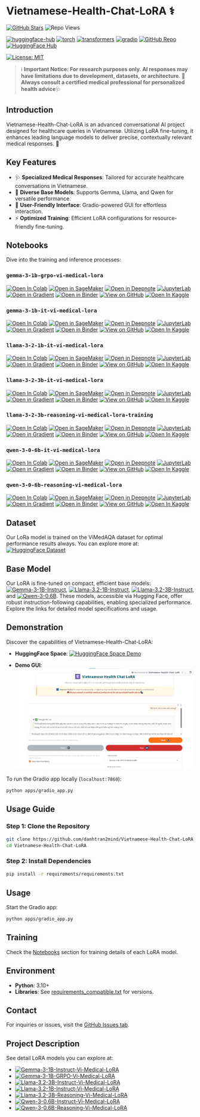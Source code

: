 # Vietnamese-Health-Chat-LoRA ⚕️

[![GitHub Stars](https://img.shields.io/github/stars/danhtran2mind/Vietnamese-Health-Chat-LoRA?style=social&label=Repo%20Stars)](https://github.com/danhtran2mind/Vietnamese-Health-Chat-LoRA/stargazers)
![Repo Views](https://hitscounter.dev/api/hit?url=https%3A%2F%2Fgithub.com%2Fdanhtran2mind%2FVietnamese-Health-Chat-LoRA&label=Repo+Views&icon=github&color=%236f42c1&message=&style=social&tz=UTC)

[![huggingface-hub](https://img.shields.io/badge/huggingface--hub-blue.svg?logo=huggingface)](https://huggingface.co/docs/hub)
[![torch](https://img.shields.io/badge/torch-blue.svg?logo=pytorch)](https://pytorch.org/)
[![transformers](https://img.shields.io/badge/transformers-blue.svg?logo=huggingface)](https://huggingface.co/docs/transformers)
[![gradio](https://img.shields.io/badge/gradio-blue.svg?logo=gradio)](https://gradio.app/)
[![GitHub Repo](https://img.shields.io/badge/GitHub-trl-blue?style=flat&logo=github)](https://github.com/huggingface/trl)
[![HuggingFace Hub](https://img.shields.io/badge/HuggingFace-Unsloth%20AI-13b989?style=flat&logo=huggingface)](https://huggingface.co/unsloth)

[![License: MIT](https://img.shields.io/badge/License-MIT-blue.svg)](https://opensource.org/licenses/MIT)

> ℹ️ **Important Notice: For research purposes only. AI responses may have limitations due to development, datasets, or architecture**.
> 🚨**Always consult a certified medical professional for personalized health advice**🩺


## Introduction
Vietnamese-Health-Chat-LoRA is an advanced conversational AI project designed for healthcare queries in Vietnamese. Utilizing LoRA fine-tuning, it enhances leading language models to deliver precise, contextually relevant medical responses. 🚀

## Key Features
- 🩺 **Specialized Medical Responses**: Tailored for accurate healthcare conversations in Vietnamese.
- 🤖 **Diverse Base Models**: Supports Gemma, Llama, and Qwen for versatile performance.
- 📱 **User-Friendly Interface**: Gradio-powered GUI for effortless interaction.
- ⚡ **Optimized Training**: Efficient LoRA configurations for resource-friendly fine-tuning.

## Notebooks
Dive into the training and inference processes:

### `gemma-3-1b-grpo-vi-medical-lora`
[![Open In Colab](https://colab.research.google.com/assets/colab-badge.svg)](https://colab.research.google.com/github/danhtran2mind/Vietnamese-Health-Chat-LoRA/blob/main/notebooks/gemma-3-1b-grpo-vi-medical-lora.ipynb)
[![Open in SageMaker](https://studiolab.sagemaker.aws/studiolab.svg)](https://studiolab.sagemaker.aws/import/github/danhtran2mind/Vietnamese-Health-Chat-LoRA/blob/main/notebooks/gemma-3-1b-grpo-vi-medical-lora.ipynb)
[![Open in Deepnote](https://deepnote.com/buttons/launch-in-deepnote-small.svg)](https://deepnote.com/launch?url=https://github.com/danhtran2mind/Vietnamese-Health-Chat-LoRA/blob/main/notebooks/gemma-3-1b-grpo-vi-medical-lora.ipynb)
[![JupyterLab](https://img.shields.io/badge/Launch-JupyterLab-orange?logo=Jupyter)](https://mybinder.org/v2/gh/danhtran2mind/Vietnamese-Health-Chat-LoRA/main?filepath=notebooks/gemma-3-1b-grpo-vi-medical-lora.ipynb)
[![Open in Gradient](https://assets.paperspace.io/img/gradient-badge.svg)](https://console.paperspace.com/github/danhtran2mind/Vietnamese-Health-Chat-LoRA/blob/main/notebooks/gemma-3-1b-grpo-vi-medical-lora.ipynb)
[![Open in Binder](https://mybinder.org/badge_logo.svg)](https://mybinder.org/v2/gh/danhtran2mind/Vietnamese-Health-Chat-LoRA/main)
[![View on GitHub](https://img.shields.io/badge/View%20on-GitHub-181717?logo=github)](https://github.com/danhtran2mind/Vietnamese-Health-Chat-LoRA/blob/main/notebooks/gemma-3-1b-grpo-vi-medical-lora.ipynb)
[![Open In Kaggle](https://kaggle.com/static/images/open-in-kaggle.svg)](https://www.kaggle.com/notebooks/welcome?src=https%3A%2F%2Fgithub.com%2Fdanhtran2mind%2FVietnamese-Health-Chat-LoRA%2Fblob%2Fmain%2Fnotebooks%2Fgemma-3-1b-grpo-vi-medical-lora.ipynb)

### `gemma-3-1b-it-vi-medical-lora`
[![Open In Colab](https://colab.research.google.com/assets/colab-badge.svg)](https://colab.research.google.com/github/danhtran2mind/Vietnamese-Health-Chat-LoRA/blob/main/notebooks/gemma-3-1b-it-vi-medical-lora.ipynb)
[![Open in SageMaker](https://studiolab.sagemaker.aws/studiolab.svg)](https://studiolab.sagemaker.aws/import/github/danhtran2mind/Vietnamese-Health-Chat-LoRA/blob/main/notebooks/gemma-3-1b-it-vi-medical-lora.ipynb)
[![Open in Deepnote](https://deepnote.com/buttons/launch-in-deepnote-small.svg)](https://deepnote.com/launch?url=https://github.com/danhtran2mind/Vietnamese-Health-Chat-LoRA/blob/main/notebooks/gemma-3-1b-it-vi-medical-lora.ipynb)
[![JupyterLab](https://img.shields.io/badge/Launch-JupyterLab-orange?logo=Jupyter)](https://mybinder.org/v2/gh/danhtran2mind/Vietnamese-Health-Chat-LoRA/main?filepath=notebooks/gemma-3-1b-it-vi-medical-lora.ipynb)
[![Open in Gradient](https://assets.paperspace.io/img/gradient-badge.svg)](https://console.paperspace.com/github/danhtran2mind/Vietnamese-Health-Chat-LoRA/blob/main/notebooks/gemma-3-1b-it-vi-medical-lora.ipynb)
[![Open in Binder](https://mybinder.org/badge_logo.svg)](https://mybinder.org/v2/gh/danhtran2mind/Vietnamese-Health-Chat-LoRA/main)
[![View on GitHub](https://img.shields.io/badge/View%20on-GitHub-181717?logo=github)](https://github.com/danhtran2mind/Vietnamese-Health-Chat-LoRA/blob/main/notebooks/gemma-3-1b-it-vi-medical-lora.ipynb)
[![Open In Kaggle](https://kaggle.com/static/images/open-in-kaggle.svg)](https://www.kaggle.com/notebooks/welcome?src=https%3A%2F%2Fgithub.com%2Fdanhtran2mind%2FVietnamese-Health-Chat-LoRA%2Fblob%2Fmain%2Fnotebooks%2Fgemma-3-1b-it-vi-medical-lora.ipynb)

### `llama-3-2-1b-it-vi-medical-lora`
[![Open In Colab](https://colab.research.google.com/assets/colab-badge.svg)](https://colab.research.google.com/github/danhtran2mind/Vietnamese-Health-Chat-LoRA/blob/main/notebooks/llama-3-2-1b-it-vi-medical-lora.ipynb)
[![Open in SageMaker](https://studiolab.sagemaker.aws/studiolab.svg)](https://studiolab.sagemaker.aws/import/github/danhtran2mind/Vietnamese-Health-Chat-LoRA/blob/main/notebooks/llama-3-2-1b-it-vi-medical-lora.ipynb)
[![Open in Deepnote](https://deepnote.com/buttons/launch-in-deepnote-small.svg)](https://deepnote.com/launch?url=https://github.com/danhtran2mind/Vietnamese-Health-Chat-LoRA/blob/main/notebooks/llama-3-2-1b-it-vi-medical-lora.ipynb)
[![JupyterLab](https://img.shields.io/badge/Launch-JupyterLab-orange?logo=Jupyter)](https://mybinder.org/v2/gh/danhtran2mind/Vietnamese-Health-Chat-LoRA/main?filepath=notebooks/llama-3-2-1b-it-vi-medical-lora.ipynb)
[![Open in Gradient](https://assets.paperspace.io/img/gradient-badge.svg)](https://console.paperspace.com/github/danhtran2mind/Vietnamese-Health-Chat-LoRA/blob/main/notebooks/llama-3-2-1b-it-vi-medical-lora.ipynb)
[![Open in Binder](https://mybinder.org/badge_logo.svg)](https://mybinder.org/v2/gh/danhtran2mind/Vietnamese-Health-Chat-LoRA/main)
[![View on GitHub](https://img.shields.io/badge/View%20on-GitHub-181717?logo=github)](https://github.com/danhtran2mind/Vietnamese-Health-Chat-LoRA/blob/main/notebooks/llama-3-2-1b-it-vi-medical-lora.ipynb)
[![Open In Kaggle](https://kaggle.com/static/images/open-in-kaggle.svg)](https://www.kaggle.com/notebooks/welcome?src=https%3A%2F%2Fgithub.com%2Fdanhtran2mind%2FVietnamese-Health-Chat-LoRA%2Fblob%2Fmain%2Fnotebooks%2Fllama-3-2-1b-it-vi-medical-lora.ipynb)

### `llama-3-2-3b-it-vi-medical-lora`
[![Open In Colab](https://colab.research.google.com/assets/colab-badge.svg)](https://colab.research.google.com/github/danhtran2mind/Vietnamese-Health-Chat-LoRA/blob/main/notebooks/llama-3-2-3b-it-vi-medical-lora.ipynb)
[![Open in SageMaker](https://studiolab.sagemaker.aws/studiolab.svg)](https://studiolab.sagemaker.aws/import/github/danhtran2mind/Vietnamese-Health-Chat-LoRA/blob/main/notebooks/llama-3-2-3b-it-vi-medical-lora.ipynb)
[![Open in Deepnote](https://deepnote.com/buttons/launch-in-deepnote-small.svg)](https://deepnote.com/launch?url=https://github.com/danhtran2mind/Vietnamese-Health-Chat-LoRA/blob/main/notebooks/llama-3-2-3b-it-vi-medical-lora.ipynb)
[![JupyterLab](https://img.shields.io/badge/Launch-JupyterLab-orange?logo=Jupyter)](https://mybinder.org/v2/gh/danhtran2mind/Vietnamese-Health-Chat-LoRA/main?filepath=notebooks/llama-3-2-3b-it-vi-medical-lora.ipynb)
[![Open in Gradient](https://assets.paperspace.io/img/gradient-badge.svg)](https://console.paperspace.com/github/danhtran2mind/Vietnamese-Health-Chat-LoRA/blob/main/notebooks/llama-3-2-3b-it-vi-medical-lora.ipynb)
[![Open in Binder](https://mybinder.org/badge_logo.svg)](https://mybinder.org/v2/gh/danhtran2mind/Vietnamese-Health-Chat-LoRA/main)
[![View on GitHub](https://img.shields.io/badge/View%20on-GitHub-181717?logo=github)](https://github.com/danhtran2mind/Vietnamese-Health-Chat-LoRA/blob/main/notebooks/llama-3-2-3b-it-vi-medical-lora.ipynb)
[![Open In Kaggle](https://kaggle.com/static/images/open-in-kaggle.svg)](https://www.kaggle.com/notebooks/welcome?src=https%3A%2F%2Fgithub.com%2Fdanhtran2mind%2FVietnamese-Health-Chat-LoRA%2Fblob%2Fmain%2Fnotebooks%2Fllama-3-2-3b-it-vi-medical-lora.ipynb)

### `llama-3-2-3b-reasoning-vi-medical-lora-training`
[![Open In Colab](https://colab.research.google.com/assets/colab-badge.svg)](https://colab.research.google.com/github/danhtran2mind/Vietnamese-Health-Chat-LoRA/blob/main/notebooks/llama-3-2-3b-reasoning-vi-medical-lora-training.ipynb)
[![Open in SageMaker](https://studiolab.sagemaker.aws/studiolab.svg)](https://studiolab.sagemaker.aws/import/github/danhtran2mind/Vietnamese-Health-Chat-LoRA/blob/main/notebooks/llama-3-2-3b-reasoning-vi-medical-lora-training.ipynb)
[![Open in Deepnote](https://deepnote.com/buttons/launch-in-deepnote-small.svg)](https://deepnote.com/launch?url=https://github.com/danhtran2mind/Vietnamese-Health-Chat-LoRA/blob/main/notebooks/llama-3-2-3b-reasoning-vi-medical-lora-training.ipynb)
[![JupyterLab](https://img.shields.io/badge/Launch-JupyterLab-orange?logo=Jupyter)](https://mybinder.org/v2/gh/danhtran2mind/Vietnamese-Health-Chat-LoRA/main?filepath=notebooks/llama-3-2-3b-reasoning-vi-medical-lora-training.ipynb)
[![Open in Gradient](https://assets.paperspace.io/img/gradient-badge.svg)](https://console.paperspace.com/github/danhtran2mind/Vietnamese-Health-Chat-LoRA/blob/main/notebooks/llama-3-2-3b-reasoning-vi-medical-lora-training.ipynb)
[![Open in Binder](https://mybinder.org/badge_logo.svg)](https://mybinder.org/v2/gh/danhtran2mind/Vietnamese-Health-Chat-LoRA/main)
[![View on GitHub](https://img.shields.io/badge/View%20on-GitHub-181717?logo=github)](https://github.com/danhtran2mind/Vietnamese-Health-Chat-LoRA/blob/main/notebooks/llama-3-2-3b-reasoning-vi-medical-lora-training.ipynb)
[![Open In Kaggle](https://kaggle.com/static/images/open-in-kaggle.svg)](https://www.kaggle.com/notebooks/welcome?src=https%3A%2F%2Fgithub.com%2Fdanhtran2mind%2FVietnamese-Health-Chat-LoRA%2Fblob%2Fmain%2Fnotebooks%2Fllama-3-2-3b-reasoning-vi-medical-lora-training.ipynb)

### `qwen-3-0-6b-it-vi-medical-lora`
[![Open In Colab](https://colab.research.google.com/assets/colab-badge.svg)](https://colab.research.google.com/github/danhtran2mind/Vietnamese-Health-Chat-LoRA/blob/main/notebooks/qwen-3-0-6b-it-vi-medical-lora.ipynb)
[![Open in SageMaker](https://studiolab.sagemaker.aws/studiolab.svg)](https://studiolab.sagemaker.aws/import/github/danhtran2mind/Vietnamese-Health-Chat-LoRA/blob/main/notebooks/qwen-3-0-6b-it-vi-medical-lora.ipynb)
[![Open in Deepnote](https://deepnote.com/buttons/launch-in-deepnote-small.svg)](https://deepnote.com/launch?url=https://github.com/danhtran2mind/Vietnamese-Health-Chat-LoRA/blob/main/notebooks/qwen-3-0-6b-it-vi-medical-lora.ipynb)
[![JupyterLab](https://img.shields.io/badge/Launch-JupyterLab-orange?logo=Jupyter)](https://mybinder.org/v2/gh/danhtran2mind/Vietnamese-Health-Chat-LoRA/main?filepath=notebooks/qwen-3-0-6b-it-vi-medical-lora.ipynb)
[![Open in Gradient](https://assets.paperspace.io/img/gradient-badge.svg)](https://console.paperspace.com/github/danhtran2mind/Vietnamese-Health-Chat-LoRA/blob/main/notebooks/qwen-3-0-6b-it-vi-medical-lora.ipynb)
[![Open in Binder](https://mybinder.org/badge_logo.svg)](https://mybinder.org/v2/gh/danhtran2mind/Vietnamese-Health-Chat-LoRA/main)
[![View on GitHub](https://img.shields.io/badge/View%20on-GitHub-181717?logo=github)](https://github.com/danhtran2mind/Vietnamese-Health-Chat-LoRA/blob/main/notebooks/qwen-3-0-6b-it-vi-medical-lora.ipynb)
[![Open In Kaggle](https://kaggle.com/static/images/open-in-kaggle.svg)](https://www.kaggle.com/notebooks/welcome?src=https%3A%2F%2Fgithub.com%2Fdanhtran2mind%2FVietnamese-Health-Chat-LoRA%2Fblob%2Fmain%2Fnotebooks%2Fqwen-3-0-6b-it-vi-medical-lora.ipynb)

### `qwen-3-0-6b-reasoning-vi-medical-lora`
[![Open In Colab](https://colab.research.google.com/assets/colab-badge.svg)](https://colab.research.google.com/github/danhtran2mind/Vietnamese-Health-Chat-LoRA/blob/main/notebooks/qwen-3-0-6b-reasoning-vi-medical-lora.ipynb)
[![Open in SageMaker](https://studiolab.sagemaker.aws/studiolab.svg)](https://studiolab.sagemaker.aws/import/github/danhtran2mind/Vietnamese-Health-Chat-LoRA/blob/main/notebooks/qwen-3-0-6b-reasoning-vi-medical-lora.ipynb)
[![Open in Deepnote](https://deepnote.com/buttons/launch-in-deepnote-small.svg)](https://deepnote.com/launch?url=https://github.com/danhtran2mind/Vietnamese-Health-Chat-LoRA/blob/main/notebooks/qwen-3-0-6b-reasoning-vi-medical-lora.ipynb)
[![JupyterLab](https://img.shields.io/badge/Launch-JupyterLab-orange?logo=Jupyter)](https://mybinder.org/v2/gh/danhtran2mind/Vietnamese-Health-Chat-LoRA/main?filepath=notebooks/qwen-3-0-6b-reasoning-vi-medical-lora.ipynb)
[![Open in Gradient](https://assets.paperspace.io/img/gradient-badge.svg)](https://console.paperspace.com/github/danhtran2mind/Vietnamese-Health-Chat-LoRA/blob/main/notebooks/qwen-3-0-6b-reasoning-vi-medical-lora.ipynb)
[![Open in Binder](https://mybinder.org/badge_logo.svg)](https://mybinder.org/v2/gh/danhtran2mind/Vietnamese-Health-Chat-LoRA/main)
[![View on GitHub](https://img.shields.io/badge/View%20on-GitHub-181717?logo=github)](https://github.com/danhtran2mind/Vietnamese-Health-Chat-LoRA/blob/main/notebooks/qwen-3-0-6b-reasoning-vi-medical-lora.ipynb)
[![Open In Kaggle](https://kaggle.com/static/images/open-in-kaggle.svg)](https://www.kaggle.com/notebooks/welcome?src=https%3A%2F%2Fgithub.com%2Fdanhtran2mind%2FVietnamese-Health-Chat-LoRA%2Fblob%2Fmain%2Fnotebooks%2Fqwen-3-0-6b-reasoning-vi-medical-lora.ipynb)

## Dataset
Our LoRa model is trained on the ViMedAQA dataset for optimal performance results always. You can explore more at: [![HuggingFace Dataset](https://img.shields.io/badge/HuggingFace-tmnam20%2FViMedAQA-yellow?style=flat&logo=huggingface)](https://huggingface.co/datasets/tmnam20/ViMedAQA)

## Base Model

Our LoRA is fine-tuned on compact, efficient base models: 
[![Gemma-3-1B-Instruct](https://img.shields.io/badge/HuggingFace-Gemma--3--1B--Instruct-yellow?style=flat&logo=huggingface)](https://huggingface.co/google/gemma-3-1b-it),
[![Llama-3.2-1B-Instruct](https://img.shields.io/badge/HuggingFace-Llama--3.2--1B--Instruct-yellow?style=flat&logo=huggingface)](https://huggingface.co/meta-llama/Llama-3.2-1B-Instruct),
[![Llama-3.2-3B-Instruct](https://img.shields.io/badge/HuggingFace-Llama--3.2--3B--Instruct-yellow?style=flat&logo=huggingface)](https://huggingface.co/meta-llama/Llama-3.2-3B-Instruct),
and [![Qwen-3-0.6B](https://img.shields.io/badge/HuggingFace-Qwen--3--0.6B-yellow?style=flat&logo=huggingface)](https://huggingface.co/Qwen/Qwen3-0.6B). 
These models, accessible via Hugging Face, offer robust instruction-following capabilities, enabling specialized performance. Explore the links for detailed model specifications and usage.

## Demonstration
Discover the capabilities of Vietnamese-Health-Chat-LoRA:  
- **HuggingFace Space**: [![HuggingFace Space Demo](https://img.shields.io/badge/HuggingFace-danhtran2mind%2FVietnamese--Health--Chat--LoRA-yellow?style=flat&logo=huggingface)](https://huggingface.co/spaces/danhtran2mind/Vietnamese-Health-Chat-LoRA)

- **Demo GUI**:  
  ![Gradio Demo](./assets/gradio_app_demo.jpg)

To run the Gradio app locally (`localhost:7860`):
```bash
python apps/gradio_app.py
```

## Usage Guide

### Step 1: Clone the Repository
```bash
git clone https://github.com/danhtran2mind/Vietnamese-Health-Chat-LoRA
cd Vietnamese-Health-Chat-LoRA
```

### Step 2: Install Dependencies
```bash
pip install -r requirements/requirements.txt
```

## Usage
Start the Gradio app:  
```bash
python apps/gradio_app.py
```

## Training
Check the [Notebooks](#notebooks) section for training details of each LoRA model.

## Environment
- **Python**: 3.10+  
- **Libraries**: See [requirements_compatible.txt](requirements/requirements_compatible.txt) for versions.

## Contact
For inquiries or issues, visit the [GitHub Issues tab](https://github.com/danhtran2mind/Vietnamese-Health-Chat-LoRA/issues).

## Project Description

See detail LoRA models you can explore at:
- [![Gemma-3-1B-Instruct-Vi-Medical-LoRA](https://img.shields.io/badge/HuggingFace-Gemma--3--1B--Instruct--Vi--Medical--LoRA-yellow?style=flat&logo=huggingface)](https://huggingface.co/danhtran2mind/Gemma-3-1B-Instruct-Vi-Medical-LoRA)  
- [![Gemma-3-1B-GRPO-Vi-Medical-LoRA](https://img.shields.io/badge/HuggingFace-Gemma--3--1B--GRPO--Vi--Medical--LoRA-yellow?style=flat&logo=huggingface)](https://huggingface.co/danhtran2mind/Gemma-3-1B-GRPO-Vi-Medical-LoRA)  
- [![Llama-3.2-3B-Instruct-Vi-Medical-LoRA](https://img.shields.io/badge/HuggingFace-Llama--3.2--3B--Instruct--Vi--Medical--LoRA-yellow?style=flat&logo=huggingface)](https://huggingface.co/danhtran2mind/Llama-3.2-3B-Instruct-Vi-Medical-LoRA)  
- [![Llama-3.2-1B-Instruct-Vi-Medical-LoRA](https://img.shields.io/badge/HuggingFace-Llama--3.2--1B--Instruct--Vi--Medical--LoRA-yellow?style=flat&logo=huggingface)](https://huggingface.co/danhtran2mind/Llama-3.2-1B-Instruct-Vi-Medical-LoRA)  
- [![Llama-3.2-3B-Reasoning-Vi-Medical-LoRA](https://img.shields.io/badge/HuggingFace-Llama--3.2--3B--Reasoning--Vi--Medical--LoRA-yellow?style=flat&logo=huggingface)](https://huggingface.co/danhtran2mind/Llama-3.2-3B-Reasoning-Vi-Medical-LoRA)  
- [![Qwen-3-0.6B-Instruct-Vi-Medical-LoRA](https://img.shields.io/badge/HuggingFace-Qwen--3--0.6B--Instruct--Vi--Medical--LoRA-yellow?style=flat&logo=huggingface)](https://huggingface.co/danhtran2mind/Qwen-3-0.6B-Instruct-Vi-Medical-LoRA)  
- [![Qwen-3-0.6B-Reasoning-Vi-Medical-LoRA](https://img.shields.io/badge/HuggingFace-Qwen--3--0.6B--Reasoning--Vi--Medical--LoRA-yellow?style=flat&logo=huggingface)](https://huggingface.co/danhtran2mind/Qwen-3-0.6B-Reasoning-Vi-Medical-LoRA)
